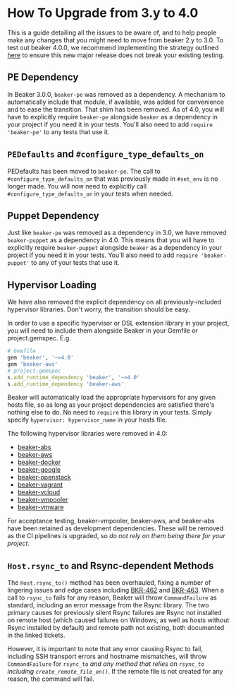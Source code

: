 # How To Upgrade from 3.y to 4.0

This is a guide detailing all the issues to be aware of, and to help people make any changes that you might need to move from beaker 2.y to 3.0. To test out beaker 4.0.0, we recommend implementing the strategy outlined [here](test_arbitrary_beaker_versions.md) to ensure this new major release does not break your existing testing.

## PE Dependency

In Beaker 3.0.0, `beaker-pe` was removed as a dependency. A mechanism to automatically include that module, if available, was added for convenience and to ease the transition. That shim has been removed. As of 4.0, you will have to explicitly require `beaker-pe` alongside `beaker` as a dependency in your project if you need it in your tests. You'll also need to add `require 'beaker-pe'` to any tests that use it.

## `PEDefaults` and `#configure_type_defaults_on`

PEDefaults has been moved to `beaker-pe`. The call to `#configure_type_defaults_on` that was previously made in `#set_env` is no longer made. You will now need to explicitly call `#configure_type_defaults_on` in your tests when needed.

## Puppet Dependency

Just like `beaker-pe` was removed as a dependency in 3.0, we have removed `beaker-puppet` as a dependency in 4.0. This means that you will have to explicitly require `beaker-puppet` alongside `beaker` as a dependency in your project if you need it in your tests. You'll also need to add `require 'beaker-puppet'` to any of your tests that use it.

## Hypervisor Loading

We have also removed the explicit dependency on all previously-included hypervisor libraries. Don't worry, the transition should be easy.

In order to use a specific hypervisor or DSL extension library in your project, you will need to include them alongside Beaker in your Gemfile or project.gemspec. E.g.

~~~ruby
# Gemfile
gem 'beaker', '~>4.0'
gem 'beaker-aws'
# project.gemspec
s.add_runtime_dependency 'beaker', '~>4.0'
s.add_runtime_dependency 'beaker-aws'
~~~

Beaker will automatically load the appropriate hypervisors for any given hosts file, so as long as your project dependencies are satisfied there's nothing else to do. No need to `require` this library in your tests. Simply specify `hypervisor: hypervisor_name` in your hosts file.

The following hypervisor libraries were removed in 4.0:

- [beaker-abs](github.com/puppetlabs/beaker-abs)
- [beaker-aws](github.com/puppetlabs/beaker-aws)
- [beaker-docker](github.com/puppetlabs/beaker-docker)
- [beaker-google](github.com/puppetlabs/beaker-google)
- [beaker-openstack](github.com/puppetlabs/beaker-openstack)
- [beaker-vagrant](github.com/puppetlabs/beaker-vagrant)
- [beaker-vcloud](github.com/puppetlabs/beaker-vcloud)
- [beaker-vmpooler](github.com/puppetlabs/beaker-vmpooler)
- [beaker-vmware](github.com/puppetlabs/beaker-vmware)

For acceptance testing, beaker-vmpooler, beaker-aws, and beaker-abs have been retained as development dependencies. These will be removed as the CI pipelines is upgraded, so *do not rely on them being there for your project*.

## `Host.rsync_to` and Rsync-dependent Methods

The `Host.rsync_to()` method has been overhauled, fixing a number of lingering issues and edge cases including [BKR-462](http://tickets.puppetlabs.com/browse/BKR-462) and [BKR-463](http://tickets.puppetlabs.com/browse/BKR-463). When a call to `rsync_to` fails for any reason, Beaker will throw `CommandFailure` as standard, including an error message from the Rsync library. The two primary causes for previously silent Rsync failures are Rsync not installed on remote host (which caused failures on Windows, as well as hosts without Rsync installed by default) and remote path not existing, both documented in the linked tickets.

However, it is important to note that any error causing Rsync to fail, including SSH transport errors and hostname mismatches, will throw `CommandFailure` for `rsync_to` *and any method that relies on `rsync_to` including `create_remote_file_on()`*. If the remote file is not created for any reason, the command will fail.
